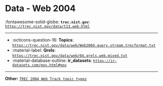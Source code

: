 # Data - Web 2004 

:fontawesome-solid-globe: **`trec.nist.gov`**: [`https://trec.nist.gov/data/t13.web.html`](https://trec.nist.gov/data/t13.web.html)

---

- :octicons-question-16: **Topics**: [`https://trec.nist.gov/data/web/Web2004.query.stream.trecformat.txt`](https://trec.nist.gov/data/web/Web2004.query.stream.trecformat.txt)
- :material-label: **Qrels**: [`https://trec.nist.gov/data/web/04.qrels.web.mixed.txt`](https://trec.nist.gov/data/web/04.qrels.web.mixed.txt)
- :material-database-outline: **ir_datasets**: [`https://ir-datasets.com/gov.html#gov`](https://ir-datasets.com/gov.html#gov)


---

**Other:** [`TREC 2004 Web Track topic types`](https://trec.nist.gov/data/web/04.topic-map.official.txt)
